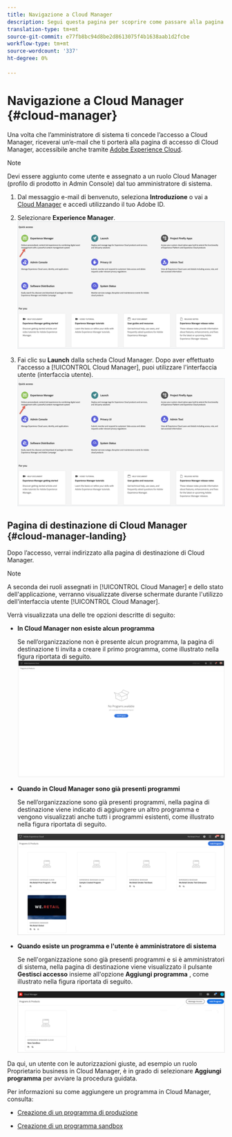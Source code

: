 ```yaml
---
title: Navigazione a Cloud Manager
description: Segui questa pagina per scoprire come passare alla pagina di destinazione di Cloud Manager
translation-type: tm+mt
source-git-commit: e77fb8bc94d8be2d8613075f4b1638aab1d2fcbe
workflow-type: tm+mt
source-wordcount: '337'
ht-degree: 0%

---
```



# Navigazione a Cloud Manager {#cloud-manager}

Una volta che l’amministratore di sistema ti concede l’accesso a Cloud Manager, riceverai un’e-mail che ti porterà alla pagina di accesso di Cloud Manager, accessibile anche tramite [Adobe Experience Cloud](https://my.cloudmanager.adobe.com/).

>[!NOTE]
>Devi essere aggiunto come utente e assegnato a un ruolo Cloud Manager (profilo di prodotto in Admin Console) dal tuo amministratore di sistema.

1. Dal messaggio e-mail di benvenuto, seleziona **Introduzione** o vai a [Cloud Manager](https://experience.adobe.com) e accedi utilizzando il tuo Adobe ID.

1. Selezionare **Experience Manager**.
   ![](/help/onboarding/getting-access-to-aem-in-cloud/assets/landing-page1.png)

1. Fai clic su **Launch** dalla scheda Cloud Manager.
Dopo aver effettuato l&#39;accesso a [!UICONTROL Cloud Manager], puoi utilizzare l&#39;interfaccia utente (interfaccia utente).
   ![](/help/onboarding/getting-access-to-aem-in-cloud/assets/landing-page1.png)


## Pagina di destinazione di Cloud Manager {#cloud-manager-landing}

Dopo l’accesso, verrai indirizzato alla pagina di destinazione di Cloud Manager.

>[!NOTE]
>A seconda dei ruoli assegnati in [!UICONTROL Cloud Manager] e dello stato dell&#39;applicazione, verranno visualizzate diverse schermate durante l&#39;utilizzo dell&#39;interfaccia utente [!UICONTROL Cloud Manager].

Verrà visualizzata una delle tre opzioni descritte di seguito:

* **In Cloud Manager non esiste alcun programma**

   Se nell’organizzazione non è presente alcun programma, la pagina di destinazione ti invita a creare il primo programma, come illustrato nella figura riportata di seguito.
   ![](/help/onboarding/getting-access-to-aem-in-cloud/assets/first_timelogin0.png)

* **Quando in Cloud Manager sono già presenti programmi**

   Se nell’organizzazione sono già presenti programmi, nella pagina di destinazione viene indicato di aggiungere un altro programma e vengono visualizzati anche tutti i programmi esistenti, come illustrato nella figura riportata di seguito.

   ![](/help/onboarding/getting-access-to-aem-in-cloud/assets/first_timelogin1.png)

* **Quando esiste un programma e l&#39;utente è amministratore di sistema**

   Se nell&#39;organizzazione sono già presenti programmi e si è amministratori di sistema, nella pagina di destinazione viene visualizzato il pulsante **Gestisci accesso** insieme all&#39;opzione **Aggiungi programma** , come illustrato nella figura riportata di seguito.

   ![](/help/onboarding/getting-access-to-aem-in-cloud/assets/admin-console-4.png)

Da qui, un utente con le autorizzazioni giuste, ad esempio un ruolo Proprietario business in Cloud Manager, è in grado di selezionare **Aggiungi programma** per avviare la procedura guidata.

Per informazioni su come aggiungere un programma in Cloud Manager, consulta:

* [Creazione di un programma di produzione](/help/onboarding/getting-access-to-aem-in-cloud/creating-production-program.md)

* [Creazione di un programma sandbox](/help/onboarding/getting-access-to-aem-in-cloud/creating-sandbox-program.md)